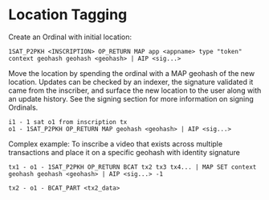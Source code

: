 # Location Tagging

Create an Ordinal with initial location:

```
1SAT_P2PKH <INSCRIPTION> OP_RETURN MAP app <appname> type "token" context geohash geohash <geohash> | AIP <sig...>
```

Move the location by spending the ordinal with a MAP geohash of the new location. Updates can be checked by an indexer, the signature validated it came from the inscriber, and surface the new location to the user along with an update history. See the signing section for more information on signing Ordinals.

```
i1 - 1 sat o1 from inscription tx
o1 - 1SAT_P2PKH OP_RETURN MAP geohash <geohash> | AIP <sig...>
```

Complex example: To inscribe a video that exists across multiple transactions and place it on a specific geohash with identity signature

```
tx1 - o1 - 1SAT_P2PKH OP_RETURN BCAT tx2 tx3 tx4... | MAP SET context geohash geohash <geohash> | AIP <sig...> -1

tx2 - o1 - BCAT_PART <tx2_data>
```
